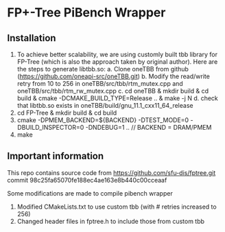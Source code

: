 # FP+-Tree PiBench Wrapper

## Installation
1. To achieve better scalability, we are using customly built tbb library for FP-Tree
(which is also the approach taken by original author). Here are the steps to generate libtbb.so:
	a. Clone oneTBB from github (https://github.com/oneapi-src/oneTBB.git)
	b. Modify the read/write retry from 10 to 256 in oneTBB/src/tbb/rtm_mutex.cpp and oneTBB/src/tbb/rtm_rw_mutex.cpp
	c. cd oneTBB & mkdir build & cd build & cmake -DCMAKE_BUILD_TYPE=Release .. & make -j N
	d. check that libtbb.so exists in oneTBB/build/gnu_11.1_cxx11_64_release
2. cd FP-Tree & mkdir build & cd build
3. cmake -DPMEM_BACKEND=${BACKEND} -DTEST_MODE=0 -DBUILD_INSPECTOR=0 -DNDEBUG=1 .. // BACKEND = DRAM/PMEM
4. make

## Important information
This repo contains source code from https://github.com/sfu-dis/fptree.git
commit 98c25fa65070fe188ec4ae163e8b440c00cceaaf

Some modifications are made to compile pibench wrapper

1. Modified CMakeLists.txt to use custom tbb (with # retries increased to 256)
2. Changed header files in fptree.h to include those from custom tbb
